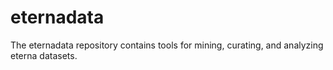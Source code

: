 # eternadata
The eternadata repository contains tools for mining, curating, and analyzing eterna datasets.
